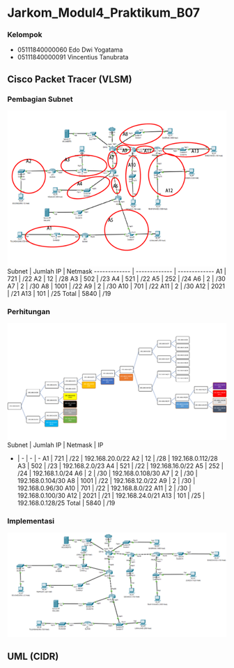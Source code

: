 # Jarkom_Modul4_Praktikum_B07

### Kelompok
* 05111840000060 Edo Dwi Yogatama
* 05111840000091 Vincentius Tanubrata

## Cisco Packet Tracer (VLSM)
### Pembagian Subnet

![Gambar bunderin subnet](images/vlsm_subnet.png)
Subnet  | Jumlah IP | Netmask
------------- | ------------- | ------------- 
A1  | 721   | /22
A2  | 12    | /28
A3  | 502   | /23
A4  | 521   | /22
A5  | 252   | /24
A6  | 2     | /30
A7  | 2     | /30
A8  | 1001  | /22
A9  | 2     | /30
A10 | 701   | /22
A11 | 2     | /30
A12 | 2021  | /21
A13 | 101   | /25
Total | 5840 | /19
### Perhitungan

![Dibagi bagi pake tree](images/vlsm_hirarki.png)
Subnet  | Jumlah IP | Netmask | IP
-   | -     | -     | -
A1  | 721   | /22   | 192.168.20.0/22
A2  | 12    | /28   | 192.168.0.112/28
A3  | 502   | /23   | 192.168.2.0/23
A4  | 521   | /22   | 192.168.16.0/22
A5  | 252   | /24   | 192.168.1.0/24
A6  | 2     | /30   | 192.168.0.108/30
A7  | 2     | /30   | 192.168.0.104/30
A8  | 1001  | /22   | 192.168.12.0/22
A9  | 2     | /30   | 192.168.0.96/30
A10 | 701   | /22   | 192.168.8.0/22
A11 | 2     | /30   | 192.168.0.100/30
A12 | 2021  | /21   | 192.168.24.0/21
A13 | 101   | /25   | 192.168.0.128/25
Total | 5840 | /19
### Implementasi

![Topology di Cisco Packet Tracer](images/cpt_topology.png)
## UML (CIDR)
